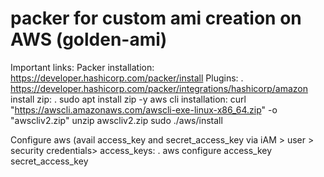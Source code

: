 # packer for custom ami creation on AWS (golden-ami)

Important links:
Packer installation:
  https://developer.hashicorp.com/packer/install
Plugins:
  . https://developer.hashicorp.com/packer/integrations/hashicorp/amazon
install zip:
  . sudo apt install zip -y
aws cli installation:
  curl "https://awscli.amazonaws.com/awscli-exe-linux-x86_64.zip" -o "awscliv2.zip"
  unzip awscliv2.zip
  sudo ./aws/install


Configure aws (avail access_key and secret_access_key via iAM > user > security credentials> access_keys:
  . aws configure
  access_key
  secret_access_key
